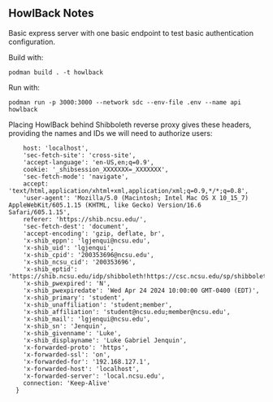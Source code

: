 ## HowlBack Notes

Basic express server with one basic endpoint to test basic authentication configuration. 

Build with: 

``` podman build . -t howlback ```

Run with: 

```podman run -p 3000:3000 --network sdc --env-file .env --name api howlback```

Placing HowlBack behind Shibboleth reverse proxy gives these headers, providing the names and IDs we will need to authorize users: 

```{
    host: 'localhost',
    'sec-fetch-site': 'cross-site',
    'accept-language': 'en-US,en;q=0.9',
    cookie: '_shibsession_XXXXXXX=_XXXXXXX',
    'sec-fetch-mode': 'navigate',
    accept: 'text/html,application/xhtml+xml,application/xml;q=0.9,*/*;q=0.8',
    'user-agent': 'Mozilla/5.0 (Macintosh; Intel Mac OS X 10_15_7) AppleWebKit/605.1.15 (KHTML, like Gecko) Version/16.6 Safari/605.1.15',
    referer: 'https://shib.ncsu.edu/',
    'sec-fetch-dest': 'document',
    'accept-encoding': 'gzip, deflate, br',
    'x-shib_eppn': 'lgjenqui@ncsu.edu',
    'x-shib_uid': 'lgjenqui',
    'x-shib_cpid': '200353696@ncsu.edu',
    'x-shib_ncsu_cid': '200353696',
    'x-shib_eptid': 'https://shib.ncsu.edu/idp/shibboleth!https://csc.ncsu.edu/sp/shibboleth!XXXXXXX=',
    'x-shib_pwexpired': 'N',
    'x-shib_pwexpiredate': 'Wed Apr 24 2024 10:00:00 GMT-0400 (EDT)',
    'x-shib_primary': 'student',
    'x-shib_unaffiliation': 'student;member',
    'x-shib_affiliation': 'student@ncsu.edu;member@ncsu.edu',
    'x-shib_mail': 'lgjenqui@ncsu.edu',
    'x-shib_sn': 'Jenquin',
    'x-shib_givenname': 'Luke',
    'x-shib_displayname': 'Luke Gabriel Jenquin',
    'x-forwarded-proto': 'https',
    'x-forwarded-ssl': 'on',
    'x-forwarded-for': '192.168.127.1',
    'x-forwarded-host': 'localhost',
    'x-forwarded-server': 'local.ncsu.edu',
    connection: 'Keep-Alive'
  }
